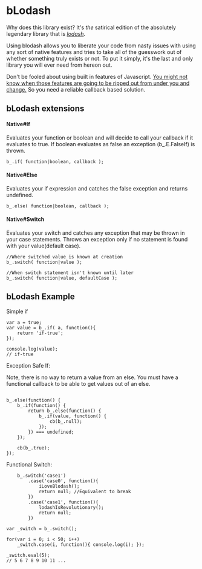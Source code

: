# bLodash

Why does this library exist? It's *the* satirical edition of the absolutely legendary 
library that is _[lodash](https://github.com/lodash/lodash)_.

Using blodash allows you to liberate your code from nasty issues with using any sort of
native features and tries to take all of the guesswork out of whether something truly
exists or not. To put it simply, it's the last and only library you will ever need from
hereon out.

Don't be fooled about using built in features of Javascript. [You might not know when those
features are going to be ripped out from under you and change.](http://azimi.me/2016/02/11/understanding-strict-mode.html)
So you need a reliable callback based solution.

## bLodash extensions

#### Native#If

Evaluates your function or boolean and will decide to call your callback if it evaluates to true.
If boolean evaluates as false an exception (b_.E.FalseIf) is thrown.

```
b_.if( function|boolean, callback );
```

#### Native#Else

Evaluates your if expression and catches the false exception and returns undefined.

```
b_.else( function|boolean, callback );
```

#### Native#Switch

Evaluates your switch and catches any exception that may be thrown in your case statements. Throws an 
exception only if no statement is found with your value(default case).

```
//Where switched value is known at creation
b_.switch( function|value );

//When switch statement isn't known until later
b_.switch( function|value, defaultCase );
```

## bLodash Example

Simple if

```
var a = true;
var value = b_.if( a, function(){
    return 'if-true';
});

console.log(value);
// if-true
```

Exception Safe If:

Note, there is no way to return a value from an else. You must have a functional callback to be able
to get values out of an else.

```

b_.else(function() {
    b_.if(function() {
        return b_.else(function() {
            b_.if(value, function() {
                cb(b_.null);
            });
        }) === undefined;
    });

    cb(b_.true);
});
```

Functional Switch:
```
    b_.switch('case1')
        .case('case0', function(){
            iLoveBlodash();
            return null; //Equivalent to break
        })
        .case('case1', function(){
            lodashIsRevolutionary();
            return null;
        })

```

```
var _switch = b_.switch();

for(var i = 0; i < 50; i++)
    _switch.case(i, function(){ console.log(i); });

_switch.eval(5);
// 5 6 7 8 9 10 11 ...
```
